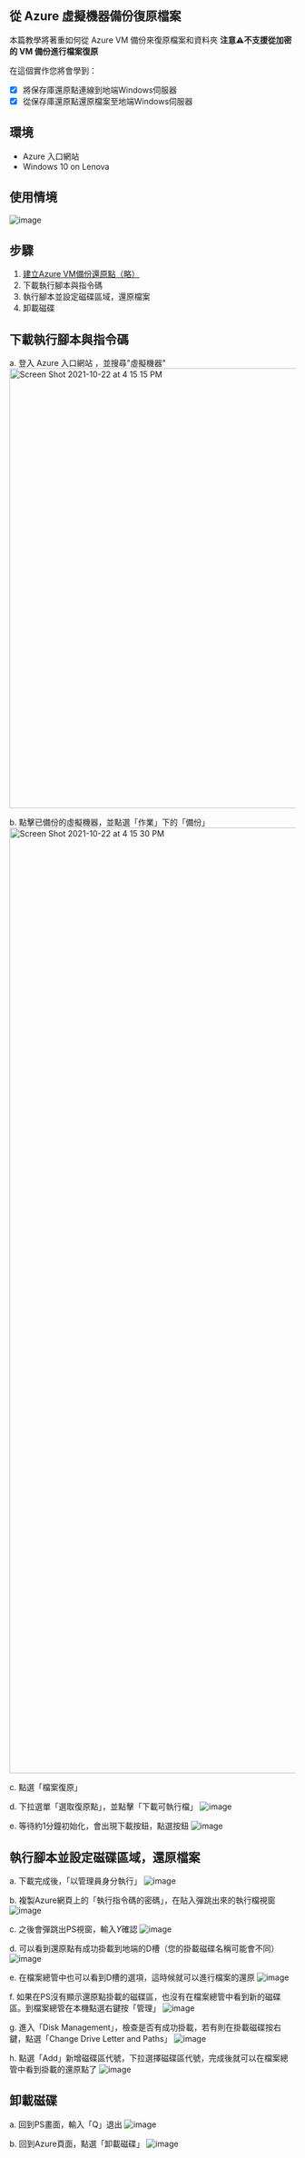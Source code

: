 ## 從 Azure 虛擬機器備份復原檔案
本篇教學將著重如何從 Azure VM 備份來復原檔案和資料夾
**注意⚠️不支援從加密的 VM 備份進行檔案復原**

在這個實作您將會學到：
- [x] 將保存庫還原點連線到地端Windows伺服器
- [x] 從保存庫還原點還原檔案至地端Windows伺服器

## 環境
- Azure 入口網站
- Windows 10 on Lenova

## 使用情境
![image](https://user-images.githubusercontent.com/29058993/138418738-7fd45944-c621-48bb-8d0c-42b6668ca2ee.png)

## 步驟
1. [建立Azure VM備份還原點（略）](https://github.com/nicksome168/Azure-Backup/tree/main/tutorial-backup-vm-at-scale)
2. 下載執行腳本與指令碼
3. 執行腳本並設定磁碟區域，還原檔案
5. 卸載磁碟

## 下載執行腳本與指令碼
a. 登入 Azure 入口網站 ，並搜尋"虛擬機器"
<img width="775" alt="Screen Shot 2021-10-22 at 4 15 15 PM" src="https://user-images.githubusercontent.com/29058993/138418930-7e1bd915-acb8-490c-9a3a-a6074a6d2c27.png">

b. 點擊已備份的虛擬機器，並點選「作業」下的「備份」
<img width="1666" alt="Screen Shot 2021-10-22 at 4 15 30 PM" src="https://user-images.githubusercontent.com/29058993/138418943-3451db3a-6c28-4335-ab8d-9485aec80e1d.png">

c. 點選「檔案復原」

d. 下拉選單「選取復原點」，並點擊「下載可執行檔」
![image](https://user-images.githubusercontent.com/29058993/138419331-f8ef2226-404d-4144-859f-9dd1ce4e23ac.png)

e. 等待約1分鐘初始化，會出現下載按鈕，點選按鈕
![image](https://user-images.githubusercontent.com/29058993/138419559-fa2727e5-75e9-48a8-a172-3321cd20b980.png)


## 執行腳本並設定磁碟區域，還原檔案
a. 下載完成後，「以管理員身分執行」
![image](https://user-images.githubusercontent.com/29058993/138419472-3c3e6fe1-c75f-4bc1-8a7e-659fe5dbd94b.png)

b. 複製Azure網頁上的「執行指令碼的密碼」，在貼入彈跳出來的執行檔視窗
![image](https://user-images.githubusercontent.com/29058993/138419566-809db8ba-3ee0-4311-82a7-2870cff9c52e.png)

c. 之後會彈跳出PS視窗，輸入*Y*確認
![image](https://user-images.githubusercontent.com/29058993/138419576-0284f857-4d80-422f-827b-7c745a4d44df.png)

d. 可以看到還原點有成功掛載到地端的D槽（您的掛載磁碟名稱可能會不同）
![image](https://user-images.githubusercontent.com/29058993/138419587-c728747b-dd10-4faa-bc6d-4ce38498998f.png)

e. 在檔案總管中也可以看到D槽的選項，這時候就可以進行檔案的還原
![image](https://user-images.githubusercontent.com/29058993/138419659-1e4024be-c067-4795-8882-06daeb0945bb.png)

f. 如果在PS沒有顯示還原點掛載的磁碟區，也沒有在檔案總管中看到新的磁碟區。到檔案總管在本機點選右鍵按「管理」
![image](https://user-images.githubusercontent.com/29058993/138419669-0826ee6b-1106-4688-b209-6604952085e4.png)

g. 進入「Disk Management」，檢查是否有成功掛載，若有則在掛載磁碟按右鍵，點選「Change Drive Letter and Paths」
![image](https://user-images.githubusercontent.com/29058993/138419679-87897dd3-132b-4d40-9491-3f5b62448136.png)

h. 點選「Add」新增磁碟區代號，下拉選擇磁碟區代號，完成後就可以在檔案總管中看到掛載的還原點了
![image](https://user-images.githubusercontent.com/29058993/138419698-48341a93-53cf-4331-8107-d43362384b1d.png)

## 卸載磁碟
a. 回到PS畫面，輸入「Q」退出
![image](https://user-images.githubusercontent.com/29058993/138419710-7faacb34-e6a0-4567-9d32-1555d15de2e7.png)

b. 回到Azure頁面，點選「卸載磁碟」
![image](https://user-images.githubusercontent.com/29058993/138419720-e551b6aa-1615-4467-86fc-a9751ddb2594.png)
